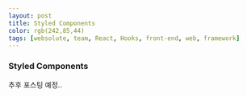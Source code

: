 ```yaml
---
layout: post
title: Styled Components
color: rgb(242,85,44)
tags: [websolute, team, React, Hooks, front-end, web, framework]
---
```


### Styled Components

추후 포스팅 예정..